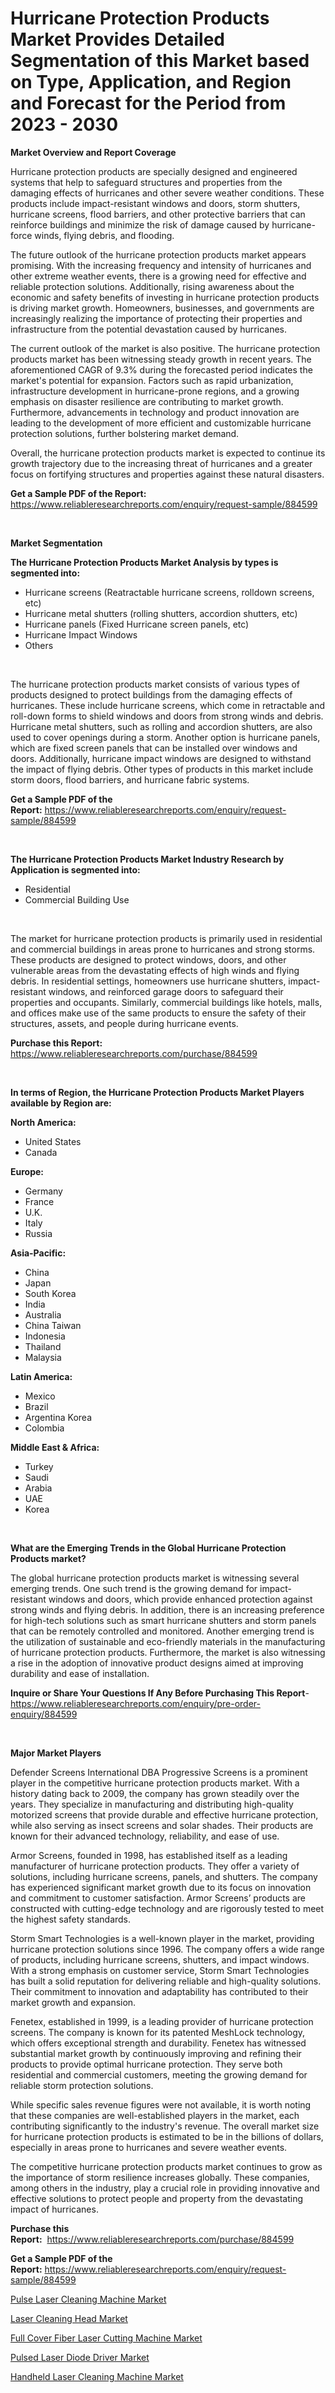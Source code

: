 <p><h1>Hurricane Protection Products Market Provides Detailed Segmentation of this Market based on Type, Application, and Region and Forecast for the Period from 2023 - 2030</h1></p><p><strong>Market Overview and Report Coverage</strong></p>
<p><p>Hurricane protection products are specially designed and engineered systems that help to safeguard structures and properties from the damaging effects of hurricanes and other severe weather conditions. These products include impact-resistant windows and doors, storm shutters, hurricane screens, flood barriers, and other protective barriers that can reinforce buildings and minimize the risk of damage caused by hurricane-force winds, flying debris, and flooding.</p><p>The future outlook of the hurricane protection products market appears promising. With the increasing frequency and intensity of hurricanes and other extreme weather events, there is a growing need for effective and reliable protection solutions. Additionally, rising awareness about the economic and safety benefits of investing in hurricane protection products is driving market growth. Homeowners, businesses, and governments are increasingly realizing the importance of protecting their properties and infrastructure from the potential devastation caused by hurricanes.</p><p>The current outlook of the market is also positive. The hurricane protection products market has been witnessing steady growth in recent years. The aforementioned CAGR of 9.3% during the forecasted period indicates the market's potential for expansion. Factors such as rapid urbanization, infrastructure development in hurricane-prone regions, and a growing emphasis on disaster resilience are contributing to market growth. Furthermore, advancements in technology and product innovation are leading to the development of more efficient and customizable hurricane protection solutions, further bolstering market demand.</p><p>Overall, the hurricane protection products market is expected to continue its growth trajectory due to the increasing threat of hurricanes and a greater focus on fortifying structures and properties against these natural disasters.</p></p>
<p><strong>Get a Sample PDF of the Report:</strong> <a href="https://www.reliableresearchreports.com/enquiry/request-sample/884599">https://www.reliableresearchreports.com/enquiry/request-sample/884599</a></p>
<p>&nbsp;</p>
<p><strong>Market Segmentation</strong></p>
<p><strong>The Hurricane Protection Products Market Analysis by types is segmented into:</strong></p>
<p><ul><li>Hurricane screens (Reatractable hurricane screens, rolldown screens, etc)</li><li>Hurricane metal shutters (rolling shutters, accordion shutters, etc)</li><li>Hurricane panels (Fixed Hurricane screen panels, etc)</li><li>Hurricane Impact Windows</li><li>Others</li></ul></p>
<p>&nbsp;</p>
<p><p>The hurricane protection products market consists of various types of products designed to protect buildings from the damaging effects of hurricanes. These include hurricane screens, which come in retractable and roll-down forms to shield windows and doors from strong winds and debris. Hurricane metal shutters, such as rolling and accordion shutters, are also used to cover openings during a storm. Another option is hurricane panels, which are fixed screen panels that can be installed over windows and doors. Additionally, hurricane impact windows are designed to withstand the impact of flying debris. Other types of products in this market include storm doors, flood barriers, and hurricane fabric systems.</p></p>
<p><strong>Get a Sample PDF of the Report:</strong>&nbsp;<a href="https://www.reliableresearchreports.com/enquiry/request-sample/884599">https://www.reliableresearchreports.com/enquiry/request-sample/884599</a></p>
<p>&nbsp;</p>
<p><strong>The Hurricane Protection Products Market Industry Research by Application is segmented into:</strong></p>
<p><ul><li>Residential</li><li>Commercial Building Use</li></ul></p>
<p>&nbsp;</p>
<p><p>The market for hurricane protection products is primarily used in residential and commercial buildings in areas prone to hurricanes and strong storms. These products are designed to protect windows, doors, and other vulnerable areas from the devastating effects of high winds and flying debris. In residential settings, homeowners use hurricane shutters, impact-resistant windows, and reinforced garage doors to safeguard their properties and occupants. Similarly, commercial buildings like hotels, malls, and offices make use of the same products to ensure the safety of their structures, assets, and people during hurricane events.</p></p>
<p><strong>Purchase this Report:</strong>&nbsp; <a href="https://www.reliableresearchreports.com/purchase/884599">https://www.reliableresearchreports.com/purchase/884599</a></p>
<p>&nbsp;</p>
<p><strong>In terms of Region, the Hurricane Protection Products Market Players available by Region are:</strong></p>
<p>
    <p> <strong> North America: </strong>
        <ul>
            <li>United States</li>
            <li>Canada</li>
        </ul>
        </p> 
    <p> <strong> Europe: </strong>
        <ul>
            <li>Germany</li>
            <li>France</li>
            <li>U.K.</li>
            <li>Italy</li>
            <li>Russia</li>
        </ul>
        </p> 
    <p> <strong> Asia-Pacific: </strong>
        <ul>
            <li>China</li>
            <li>Japan</li>
            <li>South Korea</li>
            <li>India</li>
            <li>Australia</li>
            <li>China Taiwan</li>
            <li>Indonesia</li>
            <li>Thailand</li>
            <li>Malaysia</li>
        </ul>
        </p> 
    <p> <strong> Latin America: </strong>
        <ul>
            <li>Mexico</li>
            <li>Brazil</li>
            <li>Argentina Korea</li>
            <li>Colombia</li>
        </ul>
        </p> 
    <p> <strong> Middle East & Africa: </strong>
        <ul>
            <li>Turkey</li>
            <li>Saudi</li>
            <li>Arabia</li>
            <li>UAE</li>
            <li>Korea</li>
        </ul>
    </p>
    </p>
<p>&nbsp;</p>
<p><strong>What are the Emerging Trends in the Global Hurricane Protection Products market?</strong></p>
<p><p>The global hurricane protection products market is witnessing several emerging trends. One such trend is the growing demand for impact-resistant windows and doors, which provide enhanced protection against strong winds and flying debris. In addition, there is an increasing preference for high-tech solutions such as smart hurricane shutters and storm panels that can be remotely controlled and monitored. Another emerging trend is the utilization of sustainable and eco-friendly materials in the manufacturing of hurricane protection products. Furthermore, the market is also witnessing a rise in the adoption of innovative product designs aimed at improving durability and ease of installation.</p></p>
<p><strong>Inquire or Share Your Questions If Any Before Purchasing This Report</strong>- <a href="https://www.reliableresearchreports.com/enquiry/pre-order-enquiry/884599">https://www.reliableresearchreports.com/enquiry/pre-order-enquiry/884599</a></p>
<p>&nbsp;</p>
<p><strong>Major Market Players</strong></p>
<p><p>Defender Screens International DBA Progressive Screens is a prominent player in the competitive hurricane protection products market. With a history dating back to 2009, the company has grown steadily over the years. They specialize in manufacturing and distributing high-quality motorized screens that provide durable and effective hurricane protection, while also serving as insect screens and solar shades. Their products are known for their advanced technology, reliability, and ease of use.</p><p>Armor Screens, founded in 1998, has established itself as a leading manufacturer of hurricane protection products. They offer a variety of solutions, including hurricane screens, panels, and shutters. The company has experienced significant market growth due to its focus on innovation and commitment to customer satisfaction. Armor Screens’ products are constructed with cutting-edge technology and are rigorously tested to meet the highest safety standards.</p><p>Storm Smart Technologies is a well-known player in the market, providing hurricane protection solutions since 1996. The company offers a wide range of products, including hurricane screens, shutters, and impact windows. With a strong emphasis on customer service, Storm Smart Technologies has built a solid reputation for delivering reliable and high-quality solutions. Their commitment to innovation and adaptability has contributed to their market growth and expansion.</p><p>Fenetex, established in 1999, is a leading provider of hurricane protection screens. The company is known for its patented MeshLock technology, which offers exceptional strength and durability. Fenetex has witnessed substantial market growth by continuously improving and refining their products to provide optimal hurricane protection. They serve both residential and commercial customers, meeting the growing demand for reliable storm protection solutions.</p><p>While specific sales revenue figures were not available, it is worth noting that these companies are well-established players in the market, each contributing significantly to the industry's revenue. The overall market size for hurricane protection products is estimated to be in the billions of dollars, especially in areas prone to hurricanes and severe weather events.</p><p>The competitive hurricane protection products market continues to grow as the importance of storm resilience increases globally. These companies, among others in the industry, play a crucial role in providing innovative and effective solutions to protect people and property from the devastating impact of hurricanes.</p></p>
<p><strong>Purchase this Report:</strong>&nbsp;&nbsp;<a href="https://www.reliableresearchreports.com/purchase/884599">https://www.reliableresearchreports.com/purchase/884599</a></p>
<p></p>
<p><strong>Get a Sample PDF of the Report:</strong>&nbsp;<a href="https://www.reliableresearchreports.com/enquiry/request-sample/884599">https://www.reliableresearchreports.com/enquiry/request-sample/884599</a></p>
<p><p><a href="https://medium.com/@mikemonahan1944/pulse-laser-cleaning-machine-market-size-and-market-trends-complete-industry-overview-2023-to-ca8ac5c43b26">Pulse Laser Cleaning Machine Market</a></p><p><a href="https://medium.com/@haileeferry/decoding-laser-cleaning-head-market-metrics-market-share-trends-and-growth-patterns-b1067429e550">Laser Cleaning Head Market</a></p><p><a href="https://medium.com/@elianehilll2023/full-cover-fiber-laser-cutting-machine-market-insights-into-market-cagr-market-trends-and-growth-0a5ac4a931cc">Full Cover Fiber Laser Cutting Machine Market</a></p><p><a href="https://medium.com/@randallbode/pulsed-laser-diode-driver-market-size-and-market-trends-complete-industry-overview-2023-to-2030-94ff55b29a4a">Pulsed Laser Diode Driver Market</a></p><p><a href="https://medium.com/@nolalockman2023/handheld-laser-cleaning-machine-market-share-evolution-and-market-growth-trends-2023-2030-9ddde1a7fa07">Handheld Laser Cleaning Machine Market</a></p></p>